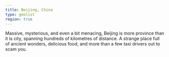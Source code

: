 ```yaml
---
title: Beijing, China
type: geolist
region: true
---
```

Massive, mysterious, and even a bit menacing, Beijing is more province than it is city, spanning hundreds of kilometres of distance. A strange place full of ancient wonders, delicious food, and more than a few taxi drivers out to scam you. 